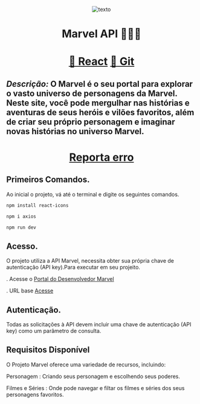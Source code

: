 
<div align="center">

![ texto](https://i.pinimg.com/564x/bf/0d/3d/bf0d3d4f2dc382f56fbc94f5d8358401.jpg)
</div>



<h1 align="center"> Marvel API 🦸🏻‍♂️ </h1>

<h1 align="center">
    <a href="https://pt-br.reactjs.org/">🔗 React</a>
     <a href="https://github.com/MatheusScaranello/Marvel-Api-Project">🔗 Git</a>
</h1>



  ## *Descrição:* O Marvel é o seu portal para explorar o vasto universo de personagens da Marvel. Neste site, você pode mergulhar nas histórias e aventuras de seus heróis e vilões favoritos, além de criar seu próprio personagem e imaginar novas histórias no universo Marvel.


<h1 align="center">
    <a href="https://support.github.com/contact/bug-report">Reporta erro</a>
</h1>


## Primeiros Comandos.
Ao inicial o projeto, vá até o terminal e digite os seguintes comandos. 

```bash
npm install react-icons

npm i axios

npm run dev
```
## Acesso.

O projeto utiliza a API Marvel, necessita obter sua própria chave de autenticação (API key).Para executar em seu projeito.

. Acesse o <a href="https://developer.marvel.com">Portal do Desenvolvedor Marvel</a>

. URL base <a href="https://gateway.marvel.com/v1/public">Acesse</a>


## Autenticação.
Todas as solicitações à API devem incluir uma chave de autenticação (API key) como um parâmetro de consulta.


## Requisitos Disponível

O Projeto Marvel oferece uma variedade de recursos, incluindo:

Personagem : Criando seus personagem e escolhendo seus poderes.

Filmes e Séries : Onde pode navegar e filtar os filmes e séries dos seus personagens favoritos.

